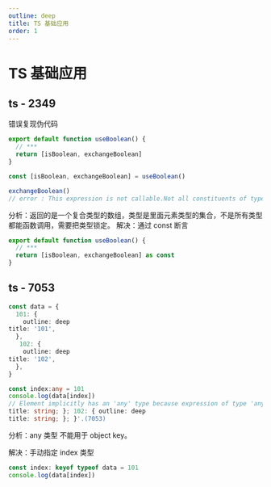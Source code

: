 ```yaml
---
outline: deep
title: TS 基础应用
order: 1
---
```


# TS 基础应用

## ts - 2349

错误复现伪代码

```javascript
export default function useBoolean() {
  // ***
  return [isBoolean, exchangeBoolean]
}

const [isBoolean, exchangeBoolean] = useBoolean()

exchangeBoolean()
// error : This expression is not callable.Not all constituents of type 'Ref<boolean> | ((payload?: boolean | undefined) => void)' are callable.ts(2349)
```

分析：返回的是一个复合类型的数组，类型是里面元素类型的集合，不是所有类型都能函数调用，需要把类型锁定。
解决：通过 const 断言

```javascript
export default function useBoolean() {
  // ***
  return [isBoolean, exchangeBoolean] as const
}

```

## ts - 7053

```ts
const data = {
  101: {
    outline: deep
title: '101',
  },
   102: {
    outline: deep
title: '102',
  },
}

const index:any = 101
console.log(data[index])
// Element implicitly has an 'any' type because expression of type 'any' can't be used to index type '{ 101: { outline: deep
title: string; }; 102: { outline: deep
title: string; }; }'.(7053)
```

分析：any 类型 不能用于 object key。

解决：手动指定 index 类型

```ts
const index: keyof typeof data = 101
console.log(data[index])
```
